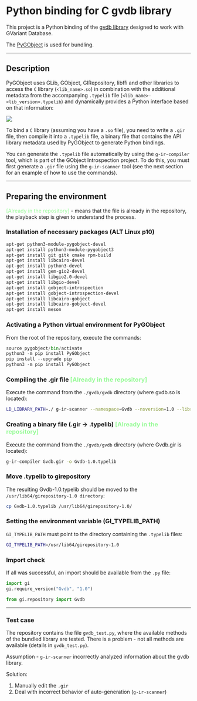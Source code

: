 # Python binding for C gvdb library
This project is a Python binding of the [gvdb library](https://gitlab.gnome.org/GNOME/gvdb) designed to work with GVariant Database.

The [PyGObject](https://pygobject.gnome.org/) is used for bundling.

---
## Description
PyGObject uses GLib, GObject, GIRepository, libffi and other libraries to access the `C` library (`<lib_name>.so`) in combination with the additional metadata from the accompanying `.typelib` file (`<lib_name>-<lib_version>.typelib`) and dynamically provides a Python interface based on that information:

![](https://pygobject.gnome.org/_images/overview.svg)

To bind a `C` library (assuming you have a `.so` file), you need to write a `.gir` file, then compile it into a `.typelib` file, a binary file that contains the API library metadata used by PyGObject to generate Python bindings.

You can generate the `.typelib` file automatically by using the `g-ir-compiler` tool, which is part of the GObject Introspection project. To do this, you must first generate a `.gir` file using the `g-ir-scanner` tool (see the next section for an example of how to use the commands).

---
## Preparing the environment

<span style="color:PaleGreen"> [Already in the repository]</span> - means that the file is already in the repository, the playback step is given to understand the process.


### Installation of necessary packages (ALT Linux p10)

```bash
apt-get python3-module-pygobject-devel
apt-get install python3-module-pygobject3
apt-get install git gitk cmake rpm-build
apt-get install libcairo-devel
apt-get install python3-devel
apt-get install gem-gio2-devel
apt-get install libgio2.0-devel
apt-get install libgio-devel
apt-get install gobject-introspection
apt-get install gobject-introspection-devel
apt-get install libcairo-gobject
apt-get install libcairo-gobject-devel
apt-get install meson
```

### Activating a Python virtual environment for PyGObject
From the root of the repository, execute the commands:

```python
source pygobject/bin/activate
python3 -m pip install PyGObject
pip install --upgrade pip
python3 -m pip install PyGObject
```

### Compiling the .gir file <span style="color:PaleGreen"> [Already in the repository]</span>
Execute the command from the `./gvdb/gvdb` directory (where gvdb.so is located):

```bash
LD_LIBRARY_PATH=./ g-ir-scanner --namespace=Gvdb --nsversion=1.0 --library=libgvdb.so --accept-unprefixed --output=Gvdb.gir --c-include="gvdb-format.h" *.h gvdb-builder.c gvdb-reader.c -I/usr/include/glib-2.0/ -I/usr/include/gio-unix-2.0/ -I/usr/lib64/glib-2.0/include/
```

### Creating a binary file (.gir -> .typelib) <span style="color:PaleGreen"> [Already in the repository]</span>
Execute the command from the `./gvdb/gvdb` directory (where Gvdb.gir is located):

```bash
g-ir-compiler Gvdb.gir -o Gvdb-1.0.typelib 
```

### Move .typelib to girepository
The resulting Gvdb-1.0.typelib should be moved to the `/usr/lib64/girepository-1.0 directory`:

``` bash
cp Gvdb-1.0.typelib /usr/lib64/girepository-1.0/
```

### Setting the environment variable (GI_TYPELIB_PATH)
`GI_TYPELIB_PATH` must point to the directory containing the `.typelib` files:

```bash
GI_TYPELIB_PATH=/usr/lib64/girepository-1.0
```

### Import check
If all was successful, an import should be available from the `.py` file:

```python
import gi
gi.require_version("Gvdb", "1.0")

from gi.repository import Gvdb
```
 ---
###  Test case
The repository contains the file `gvdb_test.py`, where the available methods of the bundled library are tested.  There is a problem - not all methods are available (details in `gvdb_test.py`).

Assumption - `g-ir-scanner` incorrectly analyzed information about the gvdb library.

Solution:
1. Manually edit the `.gir`
2. Deal with incorrect behavior of auto-generation (`g-ir-scanner`)

